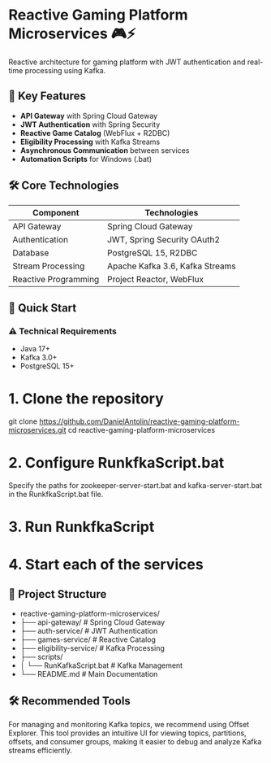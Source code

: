 
# Reactive Gaming Platform Microservices 🎮⚡

Reactive architecture for gaming platform with JWT authentication and real-time processing using Kafka.

## 🌟 Key Features
- **API Gateway** with Spring Cloud Gateway
- **JWT Authentication** with Spring Security
- **Reactive Game Catalog** (WebFlux + R2DBC)
- **Eligibility Processing** with Kafka Streams
- **Asynchronous Communication** between services
- **Automation Scripts** for Windows (.bat)
## 🛠 Core Technologies
| Component               | Technologies                          |
|-------------------------|---------------------------------------|
| API Gateway             | Spring Cloud Gateway                 |
| Authentication          | JWT, Spring Security OAuth2          |
| Database                | PostgreSQL 15, R2DBC                 |
| Stream Processing       | Apache Kafka 3.6, Kafka Streams      |
| Reactive Programming    | Project Reactor, WebFlux             |


## 🚀 Quick Start
### ⚠️ Technical Requirements
- Java 17+
- Kafka 3.0+
- PostgreSQL 15+

# 1. Clone the repository
git clone https://github.com/DanielAntolin/reactive-gaming-platform-microservices.git
cd reactive-gaming-platform-microservices

# 2. Configure RunkfkaScript.bat
Specify the paths for zookeeper-server-start.bat and kafka-server-start.bat in the RunkfkaScript.bat file.

# 3. Run RunkfkaScript

# 4. Start each of the services




## 📁   Project Structure

* reactive-gaming-platform-microservices/
* ├── api-gateway/          # Spring Cloud Gateway
* ├── auth-service/         # JWT Authentication
* ├── games-service/        # Reactive Catalog
* ├── eligibility-service/  # Kafka Processing
* ├── scripts/
* │   └── RunKafkaScript.bat  # Kafka Management
* └── README.md             # Main Documentation

## 🛠 Recommended Tools
For managing and monitoring Kafka topics, we recommend using Offset Explorer. This tool provides an intuitive UI for viewing topics, partitions, offsets, and consumer groups, making it easier to debug and analyze Kafka streams efficiently.